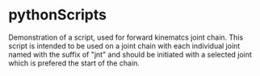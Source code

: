 # pythonScripts
Demonstration of a script, used for forward kinematcs joint chain.
This script is intended to be used on a joint chain with each individual joint named with the suffix of "jnt" 
and should be initiated with a selected joint which is prefered the start of the chain.
